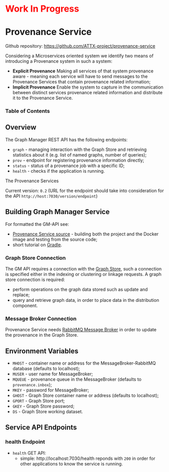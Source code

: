 <h1 style="color:red">Work In Progress</h1>

# Provenance Service

Github repository: https://github.com/ATTX-project/provenance-service

Considering a Microservices oriented system we identify two means of introducing a Provenance system in such a system:
* **Explicit Provenance** Making all services of that system provenance aware - meaning each service will have to send messages to the Provenance Services that contain provenance related information;
* **Implicit Provenance** Enable the system to capture in the communication between distinct services provenance related information and distribute it to the Provenance Service.

### Table of Contents


## Overview

The Graph Manager REST API has the following endpoints:
* `graph` - managing interaction with the Graph Store and retrieving statistics about it (e.g. list of named graphs, number of queries);
* `prov` - endpoint for registering provenance information directly;
* `status` - status of a provenance job with a specific ID;
* `health` - checks if the application is running.

The Provenance Services

Current version: `0.2` (URL for the endpoint should take into consideration for the API `http://host:7030/version/endpoint`)

## Building Graph Manager Service

For formatted the GM-API see:
* [Provenance Service source](https://github.com/ATTX-project/graphmanager-service) - building both the project and the  Docker image and testing from the source code;
* short tutorial on [Gradle](Building-with-Gradle.md).

### Graph Store Connection

The GM API requires a connection with the [Graph Store](Graph-Store.md), such a connection is specified either in the indexing or clustering or linkage requests.
A graph store connection is required:
* perform operations on the graph data stored such as update and replace;
* query and retrieve graph data, in order to place data in the distribution component.

### Message Broker Connection

Provenance Service needs [RabbitMQ Message Broker](MessageBroker-RabbitMQ.md) in order to update the provenance in the Graph Store.

## Environment Variables

* `MHOST` - container name or address for the MessageBroker-RabbitMQ database (defaults to localhost);
* `MUSER` - user name for MessageBroker;
* `MQUEUE` - provenance queue in the MessageBroker (defaults to `provenance.inbox`);
* `MKEY` - password for MessageBroker;
* `GHOST` - Graph Store container name or address (defaults to localhost);
* `GPORT` - Graph Store port;
* `GKEY` - Graph Store password;
* `DS` - Graph Store working dataset.

## Service API Endpoints

### health Endpoint

* `health` GET API:
  * simple: http://localhost:7030/health reponds with `200` in order for other applications to know the service is running.

